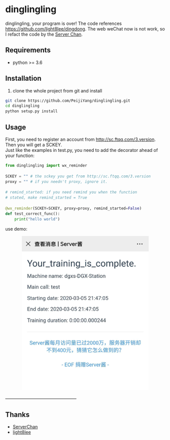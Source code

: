 # dinglingling
dinglingling, your program is over!
The code references https://github.com/light8lee/dingdong. The web weChat now is not work, so I refact the code by the [Server Chan](http://sc.ftqq.com/3.version).

## Requirements
- python >= 3.6

## Installation
1. clone the whole project from git and install
```bash
git clone https://github.com/PeijiYang/dinglingling.git
cd dinglingling
python setup.py install
```

## Usage
First, you need to register an account from http://sc.ftqq.com/3.version. Then you will get a SCKEY.  
Just like the examples in test.py, you need to add the decorator ahead of your function:
```python
from dinglingling import wx_reminder

SCKEY = "" # the sckey you get from http://sc.ftqq.com/3.version
proxy = "" # if you needn't proxy, ignore it.

# remind_started: if you need remind you when the function 
# stated, make remind_started = True

@wx_reminder(SCKEY=SCKEY, proxy=proxy, remind_started=False)
def test_correct_func():
    print("hello world")
```

use demo:
<p align="center">
	<img src="./img/demo.png" alt="Sample"  width="400">
</p>
————————————————


## Thanks
- [ServerChan](http://sc.ftqq.com/3.version)
- [light8lee](https://github.com/light8lee)
